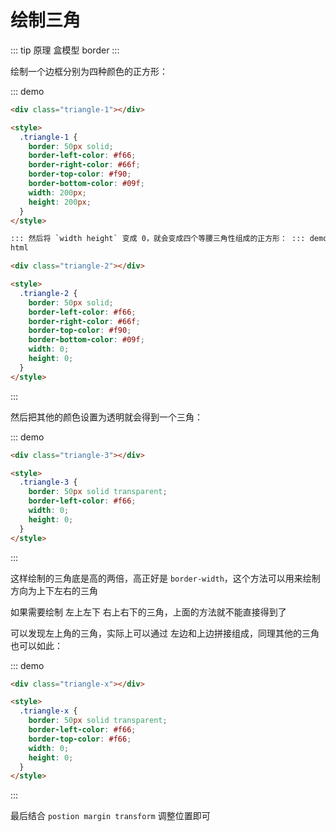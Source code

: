 # 绘制三角

::: tip 原理
盒模型 border
:::

绘制一个边框分别为四种颜色的正方形：

::: demo

```html
<div class="triangle-1"></div>

<style>
  .triangle-1 {
    border: 50px solid;
    border-left-color: #f66;
    border-right-color: #66f;
    border-top-color: #f90;
    border-bottom-color: #09f;
    width: 200px;
    height: 200px;
  }
</style>

::: 然后将 `width height` 变成 0，就会变成四个等腰三角性组成的正方形： ::: demo
html

<div class="triangle-2"></div>

<style>
  .triangle-2 {
    border: 50px solid;
    border-left-color: #f66;
    border-right-color: #66f;
    border-top-color: #f90;
    border-bottom-color: #09f;
    width: 0;
    height: 0;
  }
</style>
```

:::

然后把其他的颜色设置为透明就会得到一个三角：

::: demo

```html
<div class="triangle-3"></div>

<style>
  .triangle-3 {
    border: 50px solid transparent;
    border-left-color: #f66;
    width: 0;
    height: 0;
  }
</style>
```

:::

这样绘制的三角底是高的两倍，高正好是 `border-width`，这个方法可以用来绘制方向为上下左右的三角

如果需要绘制 左上左下 右上右下的三角，上面的方法就不能直接得到了

可以发现左上角的三角，实际上可以通过 左边和上边拼接组成，同理其他的三角也可以如此：

::: demo

```html
<div class="triangle-x"></div>

<style>
  .triangle-x {
    border: 50px solid transparent;
    border-left-color: #f66;
    border-top-color: #f66;
    width: 0;
    height: 0;
  }
</style>
```

:::

最后结合 `postion margin transform` 调整位置即可
